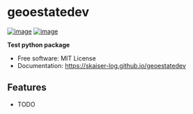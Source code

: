 # geoestatedev


[![image](https://img.shields.io/pypi/v/geoestatedev.svg)](https://pypi.python.org/pypi/geoestatedev)
[![image](https://img.shields.io/conda/vn/conda-forge/geoestatedev.svg)](https://anaconda.org/conda-forge/geoestatedev)


**Test python package**


-   Free software: MIT License
-   Documentation: https://skaiser-log.github.io/geoestatedev
    

## Features

-   TODO

